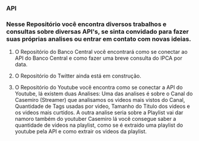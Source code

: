 ### API

### Nesse Repositório você encontra diversos trabalhos e consultas sobre diversas API's, se sinta convidado para fazer suas próprias analises ou entrar em contato com novas ideias.


1. O Repositório do Banco Central você encontrará como se conectar ao API do Banco Central e como fazer uma breve consulta do IPCA por data.

2. O Repositório do Twitter ainda está em construção.

3. O Repositório do Youtube você encontra como se conectar a API do Youtube, lá existem duas Analises: 
Uma das analises é sobre o Canal do Casemiro (Streamer) que analisamos os videos mais vistos do Canal, Quantidade de Tags usadas por video, Tamanho do Titulo dos videos e os videos mais curtidos.
A outra analise seria sobre a Playlist vai dar namoro também do youtuber Casemiro lá você consegue saber a quantidade de videos na playlist, como se é extraido uma playlist do youtube pela API e como extrair os videos da playlist.
